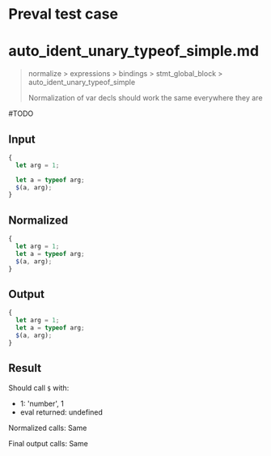# Preval test case

# auto_ident_unary_typeof_simple.md

> normalize > expressions > bindings > stmt_global_block > auto_ident_unary_typeof_simple
>
> Normalization of var decls should work the same everywhere they are

#TODO

## Input

`````js filename=intro
{
  let arg = 1;

  let a = typeof arg;
  $(a, arg);
}
`````

## Normalized

`````js filename=intro
{
  let arg = 1;
  let a = typeof arg;
  $(a, arg);
}
`````

## Output

`````js filename=intro
{
  let arg = 1;
  let a = typeof arg;
  $(a, arg);
}
`````

## Result

Should call `$` with:
 - 1: 'number', 1
 - eval returned: undefined

Normalized calls: Same

Final output calls: Same
